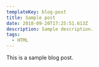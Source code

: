 ```yaml
---
templateKey: blog-post
title: Sample post
date: 2018-09-20T17:25:51.613Z
description: Sample description.
tags:
  - HTML
---
```

This is a sample blog post.

